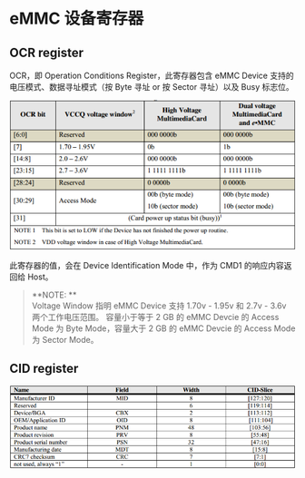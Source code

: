 # eMMC 设备寄存器

## OCR register

OCR，即 Operation Conditions Register，此寄存器包含 eMMC Device 支持的电压模式、数据寻址模式（按 Byte 寻址 or 按 Sector 寻址）以及 Busy 标志位。

![](ocr.png) 

此寄存器的值，会在 Device Identification Mode 中，作为 CMD1 的响应内容返回给 Host。

> **NOTE: **  
> Voltage Window 指明 eMMC Device 支持 1.70v - 1.95v 和 2.7v - 3.6v 两个工作电压范围。
> 容量小于等于 2 GB 的 eMMC Devcie 的 Access Mode 为 Byte Mode，容量大于 2 GB 的 eMMC Devcie 的 Access Mode 为 Sector Mode。

## CID register

![](cid-register.png) 

